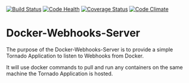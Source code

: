 [![Build Status](https://travis-ci.org/mxlei01/Docker-Webhooks-Server.svg?branch=master)](https://travis-ci.org/mxlei01/Docker-Webhooks-Server)
[![Code Health](https://landscape.io/github/mxlei01/Docker-Webhooks-Server/master/landscape.svg?style=flat)](https://landscape.io/github/mxlei01/Docker-Webhooks-Server/master)
[![Coverage Status](https://coveralls.io/repos/mxlei01/Docker-Webhooks-Server/badge.svg?branch=master&service=github)](https://coveralls.io/github/mxlei01/Docker-Webhooks-Server?branch=master)
[![Code Climate](https://codeclimate.com/github/mxlei01/Docker-Webhooks-Server/badges/gpa.svg)](https://codeclimate.com/github/mxlei01/Docker-Webhooks-Server)

# Docker-Webhooks-Server

The purpose of the Docker-Webhooks-Server is to provide a simple Tornado Application to listen to Webhooks from Docker.

It will use docker commands to pull and run any containers on the same machine the Tornado Application is hosted.
